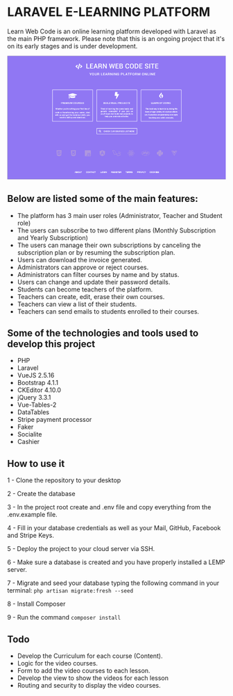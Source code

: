 # LARAVEL E-LEARNING PLATFORM

Learn Web Code is an online learning platform developed with Laravel as the main PHP framework.
Please note that this is an ongoing project that it's on its early stages and is under development.

![](public/images/learnwebcodehome.png)

## Below are listed some of the main features:

- The platform has 3 main user roles (Administrator, Teacher and Student role)
- The users can subscribe to two different plans (Monthly Subscription and Yearly Subscription)
- The users can manage their own subscriptions by canceling the subscription plan or by resuming the subscription plan.
- Users can download the invoice generated.
- Administrators can approve or reject courses.
- Administrators can filter courses by name and by status.
- Users can change and update their password details.
- Students can become teachers of the platform.
- Teachers can create, edit, erase their own courses.
- Teachers can view a list of their students.
- Teachers can send emails to students enrolled to their courses.

## Some of the technologies and tools used to develop this project

- PHP
- Laravel
- VueJS 2.5.16
- Bootstrap 4.1.1
- CKEditor 4.10.0
- jQuery 3.3.1
- Vue-Tables-2
- DataTables
- Stripe payment processor
- Faker
- Socialite
- Cashier

## How to use it

1 - Clone the repository to your desktop

2 - Create the database

3 - In the project root create and .env file and copy everything from the .env.example file.

4 - Fill in your database credentials as well as your Mail, GitHub, Facebook and Stripe Keys.

5 - Deploy the project to your cloud server via SSH.

6 - Make sure a database is created and you have properly installed a LEMP server.

7 - Migrate and seed your database typing the following command in your terminal: `php artisan migrate:fresh --seed`

8 - Install Composer

9 - Run the command `composer install` 



## Todo

- Develop the Curriculum for each course (Content).
- Logic for the video courses. 
- Form to add the video courses to each lesson.
- Develop the view to show the videos for each lesson
- Routing and security to display the video courses.



